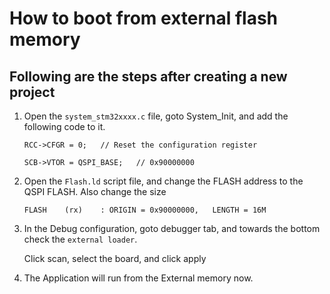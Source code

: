 
# How to boot from external flash memory

## Following are the steps after creating a new project

1. Open the `system_stm32xxxx.c` file, goto System_Init, and add the following code to it.

   `RCC->CFGR = 0;   // Reset the configuration register`
   
   `SCB->VTOR = QSPI_BASE;   // 0x90000000`
 
2. Open the `Flash.ld` script file, and change the FLASH address to the QSPI FLASH. Also change the size 

   `FLASH    (rx)    : ORIGIN = 0x90000000,   LENGTH = 16M`
 
3. In the Debug configuration, goto debugger tab, and towards the bottom check the `external loader`. 

   Click scan, select the board, and click apply
   
4. The Application will run from the External memory now.   
